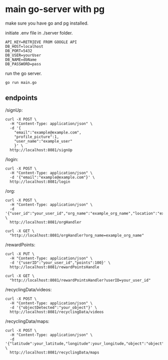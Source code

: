 # main go-server with pg

make sure you have go and pg installed.

initiate .env file in ./server folder.
```
API_KEY=RETRIEVE FROM GOOGLE API
DB_HOST=localhost
DB_PORT=5432
DB_USER=yourUser
DB_NAME=dbName
DB_PASSWORD=pass
```

run the go server.
```
go run main.go
```
## endpoints
/signUp:
```
curl -X POST \
  -H "Content-Type: application/json" \
  -d '{
    "email":"example@example.com",
    "profile_picture":1,
    "user_name":"example_user"
    }' \
  http://localhost:8081/signUp
```

/login:
```
curl -X POST \
  -H "Content-Type: application/json" \
  -d '{"email":"example@example.com"}' \
  http://localhost:8081/login
```

/org:
```
curl -X POST \
  -H "Content-Type: application/json" \
  -d '{"user_id":"your_user_id","org_name":"example_org_name","location":"example_location","description":"example_description"}' \
  http://localhost:8081/orgHandler

curl -X GET \
  "http://localhost:8081/orgHandler?org_name=example_org_name"
```

/rewardPoints:
```
curl -X PUT \
  -H "Content-Type: application/json" \
  -d '{"userID":"your_user_id","points":100}' \
  http://localhost:8081/rewardPointsHandle

curl -X GET \
  "http://localhost:8081/rewardPointsHandler?userID=your_user_id"

```

/recyclingData/videos:
```
curl -X POST \
  -H "Content-Type: application/json" \
  -d '{"objectDetected":"your_object"}' \
  http://localhost:8081/recyclingData/videos
```

/recyclingData/maps:
```
curl -X POST \
  -H "Content-Type: application/json" \
  -d '{"latitude":your_latitude,"longitude":your_longitude,"object":"object"}' \
  http://localhost:8081/recyclingData/maps

```